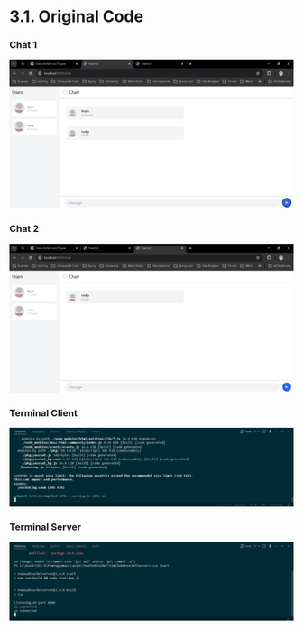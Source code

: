# 3.1. Original Code

<h3>Chat 1</h3>

![chat 1](img/chatyew1.png)

<h3>Chat 2</h3>

![chat 2](img/chatyew2.png)

<h3>Terminal Client</h3>

![terminal client](img/terminalClient.png)

<h3>Terminal Server</h3>

![terminal server](img/terminalServer.png)